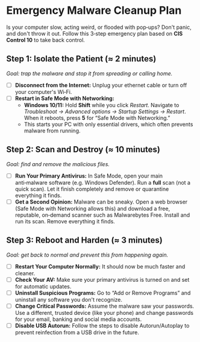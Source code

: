 # Emergency Malware Cleanup Plan

Is your computer slow, acting weird, or flooded with pop‑ups? Don't panic, and don't throw it out.  Follow this 3‑step emergency plan based on **CIS Control 10** to take back control.

## Step 1: Isolate the Patient (≈ 2 minutes)

*Goal: trap the malware and stop it from spreading or calling home.*

- [ ] **Disconnect from the Internet:** Unplug your ethernet cable or turn off your computer's Wi‑Fi.
- [ ] **Restart in Safe Mode with Networking:**
  - **Windows 10/11:** Hold **Shift** while you click *Restart*.  Navigate to *Troubleshoot → Advanced options → Startup Settings → Restart*.  When it reboots, press **5** for “Safe Mode with Networking.”
  - This starts your PC with only essential drivers, which often prevents malware from running.

## Step 2: Scan and Destroy (≈ 10 minutes)

*Goal: find and remove the malicious files.*

- [ ] **Run Your Primary Antivirus:** In Safe Mode, open your main anti‑malware software (e.g. Windows Defender).  Run a **full** scan (not a quick scan).  Let it finish completely and remove or quarantine everything it finds.
- [ ] **Get a Second Opinion:** Malware can be sneaky.  Open a web browser (Safe Mode with Networking allows this) and download a free, reputable, on‑demand scanner such as Malwarebytes Free.  Install and run its scan.  Remove everything it finds.

## Step 3: Reboot and Harden (≈ 3 minutes)

*Goal: get back to normal and prevent this from happening again.*

- [ ] **Restart Your Computer Normally:** It should now be much faster and cleaner.
- [ ] **Check Your AV:** Make sure your primary antivirus is turned on and set for automatic updates.
- [ ] **Uninstall Suspicious Programs:** Go to “Add or Remove Programs” and uninstall any software you don't recognize.
- [ ] **Change Critical Passwords:** Assume the malware saw your passwords.  Use a different, trusted device (like your phone) and change passwords for your email, banking and social media accounts.
- [ ] **Disable USB Autorun:** Follow the steps to disable Autorun/Autoplay to prevent reinfection from a USB drive in the future.